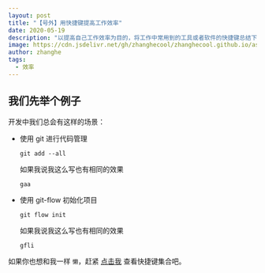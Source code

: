 ```yaml
---
layout: post
title: "【号外】用快捷键提高工作效率"
date: 2020-05-19
description: "以提高自己工作效率为目的，将工作中常用到的工具或者软件的快捷键总结下来，列个清单方便以后查找。"
image: https://cdn.jsdelivr.net/gh/zhanghecool/zhanghecool.github.io/assets/images/shortcuts.jpg
author: zhanghe
tags:
  - 效率
---
```


## 我们先举个例子

开发中我们总会有这样的场景：

- 使用 git 进行代码管理

  ```git
  git add --all
  ```

  如果我说我这么写也有相同的效果

  ```git
  gaa
  ```

- 使用 git-flow 初始化项目

  ```git
  git flow init
  ```

  如果我说我这么写也有相同的效果

  ```git
  gfli
  ```

如果你也想和我一样 `懒`，赶紧 [点击我](https://shortcuts.zhanghe.cool/) 查看快捷键集合吧。
